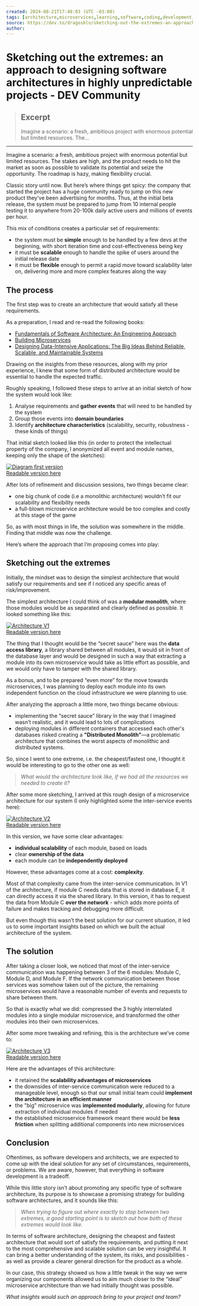 ```yaml
---
created: 2024-08-21T17:48:03 (UTC -03:00)
tags: [architecture,microservices,learning,software,coding,development,engineering,inclusive,community]
source: https://dev.to/dragosbln/sketching-out-the-extremes-an-approach-to-designing-software-architectures-in-highly-unpredictable-projects-1hd5
author: 
---
```


# Sketching out the extremes: an approach to designing software architectures in highly unpredictable projects - DEV Community

> ## Excerpt
> Imagine a scenario: a fresh, ambitious project with enormous potential but limited resources. The...

---
Imagine a scenario: a fresh, ambitious project with enormous potential but limited resources. The stakes are high, and the product needs to hit the market as soon as possible to validate its potential and seize the opportunity. The roadmap is hazy, making flexibility crucial.

Classic story until now. But here’s where things get spicy: the company that started the project has a huge community ready to jump on this new product they’ve been advertising for months. Thus, at the initial beta release, the system must be prepared to jump from 10 internal people testing it to anywhere from 20-100k daily active users and millions of events per hour.

This mix of conditions creates a particular set of requirements:

-   the system must be **simple** enough to be handled by a few devs at the beginning, with short iteration time and cost-effectiveness being key
-   it must be **scalable** enough to handle the spike of users around the initial release date
-   it must be **flexible** enough to permit a rapid move toward scalability later on, delivering more and more complex features along the way

## [](https://dev.to/dragosbln/sketching-out-the-extremes-an-approach-to-designing-software-architectures-in-highly-unpredictable-projects-1hd5#the-process)The process

The first step was to create an architecture that would satisfy all these requirements.

As a preparation, I read and re-read the following books:

-   [Fundamentals of Software Architecture: An Engineering Approach](https://www.amazon.com/Fundamentals-Software-Architecture-Comprehensive-Characteristics/dp/1492043451)
-   [Building Microservices](https://www.amazon.com/Building-Microservices-Sam-Newman-ebook/dp/B09B5L4NVT)
-   [Designing Data-Intensive Applications: The Big Ideas Behind Reliable, Scalable, and Maintainable Systems](https://www.amazon.com/Designing-Data-Intensive-Applications-Reliable-Maintainable/dp/1449373321)

Drawing on the insights from these resources, along with my prior experience, I knew that some form of distributed architecture would be essential to handle the expected traffic.

Roughly speaking, I followed these steps to arrive at an initial sketch of how the system would look like:

1.  Analyse requirements and **gather events** that will need to be handled by the system
2.  Group those events into **domain boundaries**
3.  Identify **architecture characteristics** (scalability, security, robustness - these kinds of things)

That initial sketch looked like this (in order to protect the intellectual property of the company, I anonymized all event and module names, keeping only the shape of the sketches):

[![Diagram first version](https://media.dev.to/cdn-cgi/image/width=800%2Cheight=%2Cfit=scale-down%2Cgravity=auto%2Cformat=auto/https%3A%2F%2Fdev-to-uploads.s3.amazonaws.com%2Fuploads%2Farticles%2Fjhaht8zinlw81svb7nt2.png)](https://media.dev.to/cdn-cgi/image/width=800%2Cheight=%2Cfit=scale-down%2Cgravity=auto%2Cformat=auto/https%3A%2F%2Fdev-to-uploads.s3.amazonaws.com%2Fuploads%2Farticles%2Fjhaht8zinlw81svb7nt2.png)  
[Readable version here](https://drive.google.com/file/d/1tWDXhaaZA0qOCKnevK51Vf8-p38ZBVsf/view?usp=sharing)

After lots of refinement and discussion sessions, two things became clear:

-   one big chunk of code (i.e a monolithic architecture) wouldn’t fit our scalability and flexibility needs
-   a full-blown microservice architecture would be too complex and costly at this stage of the game

So, as with most things in life, the solution was somewhere in the middle. Finding that middle was now the challenge.

Here’s where the approach that I’m proposing comes into play:

## [](https://dev.to/dragosbln/sketching-out-the-extremes-an-approach-to-designing-software-architectures-in-highly-unpredictable-projects-1hd5#sketching-out-the-extremes)Sketching out the extremes

Initially, the mindset was to design the simplest architecture that would satisfy our requirements and see if I noticed any specific areas of risk/improvement.

The simplest architecture I could think of was a **modular monolith**, where those modules would be as separated and clearly defined as possible. It looked something like this:

[![Architecture V1](https://media.dev.to/cdn-cgi/image/width=800%2Cheight=%2Cfit=scale-down%2Cgravity=auto%2Cformat=auto/https%3A%2F%2Fdev-to-uploads.s3.amazonaws.com%2Fuploads%2Farticles%2F64p6s1mbo9x6jrv1lt3z.png)](https://media.dev.to/cdn-cgi/image/width=800%2Cheight=%2Cfit=scale-down%2Cgravity=auto%2Cformat=auto/https%3A%2F%2Fdev-to-uploads.s3.amazonaws.com%2Fuploads%2Farticles%2F64p6s1mbo9x6jrv1lt3z.png)  
[Readable version here](https://drive.google.com/file/d/1CxW2T8DDMv0hw5KmKpHxwXbBdkySZx-P/view?usp=sharing)

The thing that I thought would be the “secret sauce” here was the **data access library**, a library shared between all modules, it would sit in front of the database layer and would be designed in such a way that extracting a module into its own microservice would take as little effort as possible, and we would only have to tamper with the shared library.

As a bonus, and to be prepared “even more” for the move towards microservices, I was planning to deploy each module into its own independent function on the cloud infrastructure we were planning to use.

After analyzing the approach a little more, two things became obvious:

-   implementing the “secret sauce” library in the way that I imagined wasn’t realistic, and it would lead to lots of complications
-   deploying modules in different containers that accessed each other's databases risked creating a **"Distributed Monolith"**—a problematic architecture that combines the worst aspects of monolithic and distributed systems.

So, since I went to one extreme, i.e. the cheapest/fastest one, I thought it would be interesting to go to the other one as well:

> _What would the architecture look like, if we had all the resources we needed to create it?_

After some more sketching, I arrived at this rough design of a microservice architecture for our system (I only highlighted some the inter-service events here):

[![Architecture V2](https://media.dev.to/cdn-cgi/image/width=800%2Cheight=%2Cfit=scale-down%2Cgravity=auto%2Cformat=auto/https%3A%2F%2Fdev-to-uploads.s3.amazonaws.com%2Fuploads%2Farticles%2F3hw5rnewr4u0u939xdov.png)](https://media.dev.to/cdn-cgi/image/width=800%2Cheight=%2Cfit=scale-down%2Cgravity=auto%2Cformat=auto/https%3A%2F%2Fdev-to-uploads.s3.amazonaws.com%2Fuploads%2Farticles%2F3hw5rnewr4u0u939xdov.png)  
[Readable version here](https://drive.google.com/file/d/1CMwSF_n2WJBvUIt6QmJllG6QEn_bnKRX/view?usp=sharing)

In this version, we have some clear advantages:

-   **individual scalability** of each module, based on loads
-   clear **ownership of the data**
-   each module can be **independently deployed**

However, these advantages come at a cost: **complexity**.

Most of that complexity came from the inter-service communication. In V1 of the architecture, if module C needs data that is stored in database E, it can directly access it via the shared library. In this version, it has to request the data from Module C **over the network** - which adds more points of failure and makes tracking and debugging more difficult.

But even though this wasn’t the best solution for our current situation, it led us to some important insights based on which we built the actual architecture of the system.

## [](https://dev.to/dragosbln/sketching-out-the-extremes-an-approach-to-designing-software-architectures-in-highly-unpredictable-projects-1hd5#the-solution)The solution

After taking a closer look, we noticed that most of the inter-service communication was happening between 3 of the 6 modules: Module C, Module D, and Module F. If the network communication between those services was somehow taken out of the picture, the remaining microservices would have a reasonable number of events and requests to share between them.

So that is exactly what we did: compressed the 3 highly interrelated modules into a single modular microservice, and transformed the other modules into their own microservices.

After some more tweaking and refining, this is the architecture we’ve come to:

[![Architecture V3](https://media.dev.to/cdn-cgi/image/width=800%2Cheight=%2Cfit=scale-down%2Cgravity=auto%2Cformat=auto/https%3A%2F%2Fdev-to-uploads.s3.amazonaws.com%2Fuploads%2Farticles%2Fsc0p31g752gfrw6hjgz7.png)](https://media.dev.to/cdn-cgi/image/width=800%2Cheight=%2Cfit=scale-down%2Cgravity=auto%2Cformat=auto/https%3A%2F%2Fdev-to-uploads.s3.amazonaws.com%2Fuploads%2Farticles%2Fsc0p31g752gfrw6hjgz7.png)  
[Readable version here](https://drive.google.com/file/d/1ReSScUSipffLwXTS13esrxdbPPiBmQYI/view?usp=sharing)

Here are the advantages of this architecture:

-   it retained the **scalability advantages of microservices**
-   the downsides of inter-service communication were reduced to a manageable level, enough so that our small initial team could **implement the architecture in an efficient manner**
-   the "big" microservice was **implemented modularly**, allowing for future extraction of individual modules if needed
-   the established microservice framework meant there would be **less friction** when splitting additional components into new microservices

## [](https://dev.to/dragosbln/sketching-out-the-extremes-an-approach-to-designing-software-architectures-in-highly-unpredictable-projects-1hd5#conclusion)Conclusion

Oftentimes, as software developers and architects, we are expected to come up with the ideal solution for any set of circumstances, requirements, or problems. We are aware, however, that everything in software development is a tradeoff.

While this little story isn’t about promoting any specific type of software architecture, its purpose is to showcase a promising strategy for building software architectures, and it sounds like this:

> _When trying to figure out where exactly to stop between two extremes, a good starting point is to sketch out how both of these extremes would look like._

In terms of software architecture, designing the cheapest and fastest architecture that would sort of satisfy the requirements, and putting it next to the most comprehensive and scalable solution can be very insightful. It can bring a better understanding of the system, its risks, and possibilities - as well as provide a clearer general direction for the product as a whole.

In our case, this strategy showed us how a little tweak in the way we were organizing our components allowed us to aim much closer to the “ideal” microservice architecture than we had initially thought was possible.

_What insights would such an approach bring to your project and team?_
